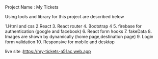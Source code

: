 
Project Name : My Tickets

Using tools and library for this project are described below

1.Html and css
2.React 
3. React router
4. Bootstrap 4
5. firebase for authentication (google and facebook)
6. React form hooks
7. fakeData
8. Images are shown by dynamically (home page,destination page)
9. Login form validation
10. Responsive for mobile and desktop


live site :https://my-tickets-a51ac.web.app